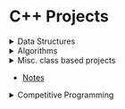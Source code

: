 # C++ Projects

<details>
   <summary> Data Structures </summary>

1.  [Linked list class](DataStructures/LinkedList/include/list.hpp)
2.  [Stack implemented using node pointer](DataStructures/Stack/include/Stack.hpp)
3.  [Queue implemented using node pointers](DataStructures/Queue/include/Queue.hpp)
4.  [Binary search tree](DataStructures/BinarySearchTree/include/BST.hpp)
5.  [(max) Binary Heap ](DataStructures/BinaryHeaps/include/BinaryHeap.hpp)

  </details>

<details>
    <summary> Algorithms </summary>

1.  [Searching Algorithms](Algorithms/Searching)
2.  [Sorting Algorithms](Algorithms/Sorting)

  </details>

<details>
   <summary> Misc. class based projects </summary>

1.  [myString class](Misc/String/include/mystring.hpp)
2.  [Class modelling complex numbers](Misc/ComplexNumbers/include/cmpx.hpp)
3.  [Class modelling vectors (euclidean)](Misc/Vector/include/vector.hpp)

  </details>

- [Notes](Notes/README.md)

<details>
   <summary> Competitive Programming </summary>

1.  [C++ template file](Misc/template.cpp)
2.  [CodeChef problems](CompetitiveProgramming/CodeChef/README.md)
3.  [HackerRank problems](CompetitiveProgramming/HackerRank/README.md)
4.  [AtCoder problems](CompetitiveProgramming/AtCoder/README.md)
5.  [Codeforces problems](CompetitiveProgramming/Codeforces/README.md)
6.  [CSES problems](CompetitiveProgramming/CSES/README.md)

_Note : above folders aren't comprehensive_

   </details>

